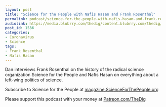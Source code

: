 ```yaml
---
layout: post
title: "Science for the People with Nafis Hasan and Frank Rosenthal"
permalink: podcast/science-for-the-people-with-nafis-hasan-and-frank-rosenthal/
audiolink: https://media.blubrry.com/thedig/content.blubrry.com/thedig/The_Dig-EP_258-SFTP.mp3
post_id: 1536
categories: 
- Coronavirus
- Science
tags: 
- Frank Rosenthal
- Nafis Hasan
---
```


Dan interviews Frank Rosenthal on the history of the radical science organization Science for the People and Nafis Hasan on everything about a left-wing politics of science.

Subscribe to Science for the People at [magazine.ScienceForThePeople.org](https://magazine.ScienceForThePeople.org)

Please support this podcast with your money at [Patreon.com/TheDig](https://Patreon.com/TheDig)
